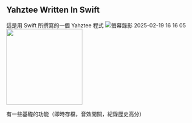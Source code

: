 ## Yahztee Written In Swift

這是用 Swift 所撰寫的一個 Yahztee 程式
![螢幕錄影 2025-02-19 16 16 05](https://github.com/user-attachments/assets/1d5ee446-a6ba-4b77-b5e3-16f0536c15cd)
<img src="https://github.com/user-attachments/assets/1d5ee446-a6ba-4b77-b5e3-16f0536c15cd" height="200">

有一些基礎的功能（即時存檔，音效開關，紀錄歷史高分）



